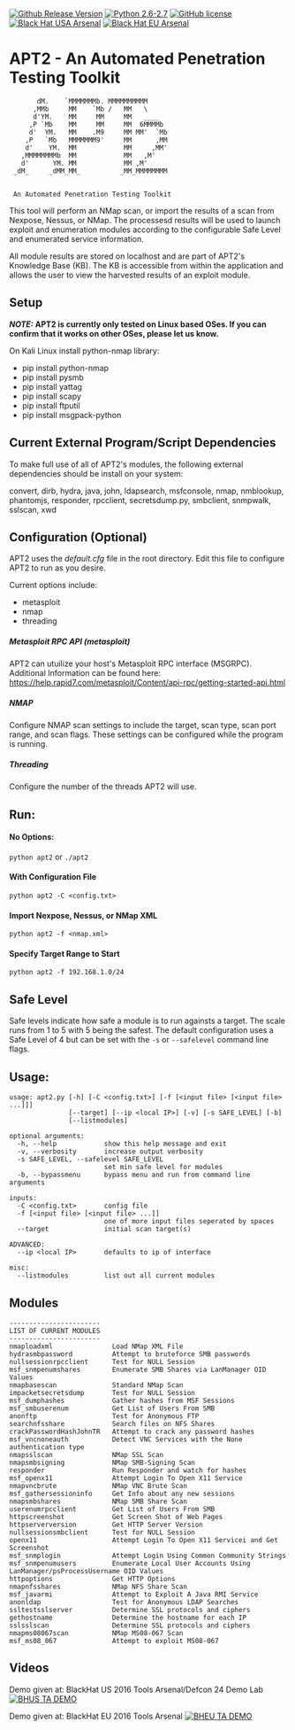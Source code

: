 [![Github Release Version](https://img.shields.io/github/release/moosedojo/apt2.svg)](https://github.com/MooseDojo/apt2/releases)
[![Python 2.6-2.7](https://img.shields.io/badge/Python-2.6--2.7-yellow.svg)](http://www.python.org/download/)
[![GitHub license](https://img.shields.io/badge/license-MIT-blue.svg)](https://raw.githubusercontent.com/MooseDojo/apt2/master/LICENSE.txt)
[![Black Hat USA Arsenal](https://www.toolswatch.org/badges/arsenal/2016.svg)](https://www.blackhat.com/us-16/arsenal.html)
[![Black Hat EU Arsenal](https://www.toolswatch.org/badges/arsenal/2016.svg)](https://www.blackhat.com/eu-16/arsenal.html)

# APT2 - An Automated Penetration Testing Toolkit

```
       dM.    `MMMMMMMb. MMMMMMMMMM
      ,MMb     MM    `Mb /   MM   \
      d'YM.    MM     MM     MM   ____
     ,P `Mb    MM     MM     MM  6MMMMb
     d'  YM.   MM    .M9     MM MM'  `Mb
    ,P   `Mb   MMMMMMM9'     MM      ,MM
    d'    YM.  MM            MM     ,MM'
   ,MMMMMMMMb  MM            MM   ,M'
   d'      YM. MM            MM ,M'
 _dM_     _dMM_MM_          _MM_MMMMMMMM


 An Automated Penetration Testing Toolkit
```
This tool will perform an NMap scan, or import the results of a scan from Nexpose, Nessus, or NMap. The processesd results will be used to launch exploit and enumeration modules according to the configurable Safe Level and enumerated service information.

All module results are stored on localhost and are part of APT2's Knowledge Base (KB). The KB is accessible from within the application and allows the user to view the harvested results of an exploit module.

## Setup

***NOTE:*  APT2 is currently only tested on Linux based OSes.  If you can confirm that it works on other OSes, please let us know.**

On Kali Linux install python-nmap library:
- pip install python-nmap
- pip install pysmb
- pip install yattag
- pip install scapy
- pip install ftputil
- pip install msgpack-python

## Current External Program/Script Dependencies
To make full use of all of APT2's modules, the following external dependencies should be install on your system:

convert, dirb, hydra, java, john, ldapsearch, msfconsole, nmap, nmblookup, phantomjs, responder, rpcclient, secretsdump.py, smbclient, snmpwalk, sslscan, xwd

## Configuration (Optional)
APT2 uses the *default.cfg* file in the root directory. Edit this file to configure APT2 to run as you desire.

Current options include:
- metasploit
- nmap
- threading

##### Metasploit RPC API (metasploit)
APT2 can utuilize your host's Metasploit RPC interface (MSGRPC). Additional Information can be found here: https://help.rapid7.com/metasploit/Content/api-rpc/getting-started-api.html

##### NMAP
Configure NMAP scan settings to include the target, scan type, scan port range, and scan flags. These settings can be configured while the program is running.

##### Threading
Configure the number of the threads APT2 will use.

## Run:
#### No Options:
`python apt2` or `./apt2`
#### With Configuration File
`python apt2 -C <config.txt>`
#### Import Nexpose, Nessus, or NMap XML
`python apt2 -f <nmap.xml>`
#### Specify Target Range to Start
`python apt2 -f 192.168.1.0/24`

## Safe Level
Safe levels indicate how safe a module is to run againsts a target. The scale runs from 1 to 5 with 5 being the safest. The default configuration uses a Safe Level of 4 but can be set with the `-s` or `--safelevel` command line flags.

## Usage:
```
usage: apt2.py [-h] [-C <config.txt>] [-f [<input file> [<input file> ...]]]
               [--target] [--ip <local IP>] [-v] [-s SAFE_LEVEL] [-b]
               [--listmodules]

optional arguments:
  -h, --help            show this help message and exit
  -v, --verbosity       increase output verbosity
  -s SAFE_LEVEL, --safelevel SAFE_LEVEL
                        set min safe level for modules
  -b, --bypassmenu      bypass menu and run from command line arguments

inputs:
  -C <config.txt>       config file
  -f [<input file> [<input file> ...]]
                        one of more input files seperated by spaces
  --target              initial scan target(s)

ADVANCED:
  --ip <local IP>       defaults to ip of interface

misc:
  --listmodules         list out all current modules

```

## Modules
```
-----------------------
LIST OF CURRENT MODULES
-----------------------
nmaploadxml               Load NMap XML File
hydrasmbpassword          Attempt to bruteforce SMB passwords
nullsessionrpcclient      Test for NULL Session
msf_snmpenumshares        Enumerate SMB Shares via LanManager OID Values
nmapbasescan              Standard NMap Scan
impacketsecretsdump       Test for NULL Session
msf_dumphashes            Gather hashes from MSF Sessions
msf_smbuserenum           Get List of Users From SMB
anonftp                   Test for Anonymous FTP
searchnfsshare            Search files on NFS Shares
crackPasswordHashJohnTR   Attempt to crack any password hashes
msf_vncnoneauth           Detect VNC Services with the None authentication type
nmapsslscan               NMap SSL Scan
nmapsmbsigning            NMap SMB-Signing Scan
responder                 Run Responder and watch for hashes
msf_openx11               Attempt Login To Open X11 Service
nmapvncbrute              NMap VNC Brute Scan
msf_gathersessioninfo     Get Info about any new sessions
nmapsmbshares             NMap SMB Share Scan
userenumrpcclient         Get List of Users From SMB
httpscreenshot            Get Screen Shot of Web Pages
httpserverversion         Get HTTP Server Version
nullsessionsmbclient      Test for NULL Session
openx11                   Attempt Login To Open X11 Servicei and Get Screenshot
msf_snmplogin             Attempt Login Using Common Community Strings
msf_snmpenumusers         Enumerate Local User Accounts Using LanManager/psProcessUsername OID Values
httpoptions               Get HTTP Options
nmapnfsshares             NMap NFS Share Scan
msf_javarmi               Attempt to Exploit A Java RMI Service
anonldap                  Test for Anonymous LDAP Searches
ssltestsslserver          Determine SSL protocols and ciphers
gethostname               Determine the hostname for each IP
sslsslscan                Determine SSL protocols and ciphers
nmapms08067scan           NMap MS08-067 Scan
msf_ms08_067              Attempt to exploit MS08-067
```

## Videos
Demo given at: BlackHat US 2016 Tools Arsenal/Defcon 24 Demo Lab
[![BHUS TA DEMO](https://img.youtube.com/vi/6RJlfc5bVRk/0.jpg)](https://www.youtube.com/watch?v=6RJlfc5bVRk)

Demo given at: BlackHat EU 2016 Tools Arsenal
[![BHEU TA DEMO](https://img.youtube.com/vi/94hk6bNwQfU/0.jpg)](https://www.youtube.com/watch?v=94hk6bNwQfU)
